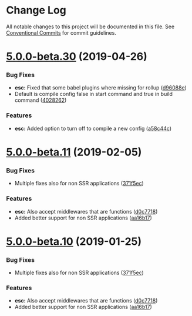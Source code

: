 # Change Log

All notable changes to this project will be documented in this file.
See [Conventional Commits](https://conventionalcommits.org) for commit guidelines.

<a name="5.0.0-beta.30"></a>
# [5.0.0-beta.30](https://github.com/TriPSs/react-esc/compare/v5.0.0-beta.12...v5.0.0-beta.30) (2019-04-26)


### Bug Fixes

* **esc:** Fixed that some babel plugins where missing for rollup ([d96088e](https://github.com/TriPSs/react-esc/commit/d96088e))
* Default is compile config false in start command and true in build command ([4028262](https://github.com/TriPSs/react-esc/commit/4028262))


### Features

* **esc:** Added option to turn off to compile a new config ([a58c44c](https://github.com/TriPSs/react-esc/commit/a58c44c))




<a name="5.0.0-beta.11"></a>
# [5.0.0-beta.11](https://github.com/TriPSs/react-esc/compare/v5.0.0-beta.7...v5.0.0-beta.11) (2019-02-05)


### Bug Fixes

* Multiple fixes also for non SSR applications ([371f5ec](https://github.com/TriPSs/react-esc/commit/371f5ec))


### Features

* **esc:** Also accept middlewares that are functions ([d0c7718](https://github.com/TriPSs/react-esc/commit/d0c7718))
* Added better support for non SSR applications ([aa16b17](https://github.com/TriPSs/react-esc/commit/aa16b17))




<a name="5.0.0-beta.10"></a>
# [5.0.0-beta.10](https://github.com/TriPSs/react-esc/compare/v5.0.0-beta.7...v5.0.0-beta.10) (2019-01-25)


### Bug Fixes

* Multiple fixes also for non SSR applications ([371f5ec](https://github.com/TriPSs/react-esc/commit/371f5ec))


### Features

* **esc:** Also accept middlewares that are functions ([d0c7718](https://github.com/TriPSs/react-esc/commit/d0c7718))
* Added better support for non SSR applications ([aa16b17](https://github.com/TriPSs/react-esc/commit/aa16b17))
